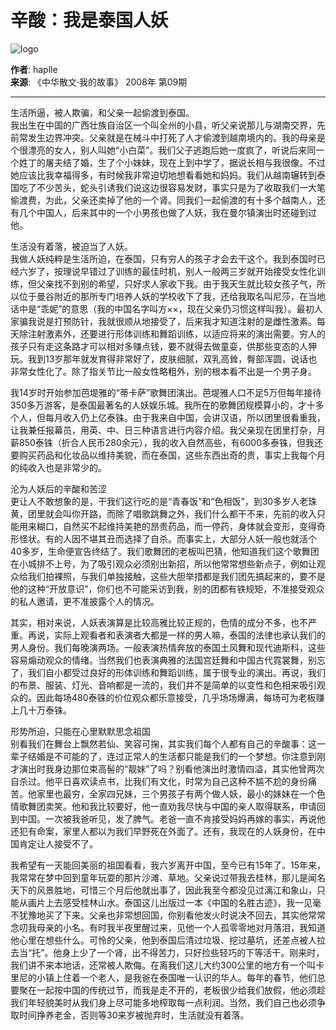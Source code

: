 # 辛酸：我是泰国人妖

![logo](http://www.wenxue100.com/images/logo.jpg)

**作者**: haplle  
**来源**: 《中华散文·我的故事》 2008年 第09期  

---

生活所逼，被人欺骗，和父亲一起偷渡到泰国。  
我出生在中国的广西壮族自治区一个叫全州的小县，听父亲说那儿与湖南交界，先前常发生边界冲突。父亲就是在械斗中打死了人才偷渡到越南境内的。我的母亲是个很漂亮的女人，别人叫她“小白菜”。我们父子逃跑后她一度疯了，听说后来同一个姓丁的屠夫结了婚，生了个小妹妹，现在上到中学了，据说长相与我很像。不过她应该比我幸福得多，有时候我非常迫切地想看看她和妈妈。我们从越南辗转到泰国吃了不少苦头，蛇头引诱我们说这边很容易发财，事实只是为了收取我们一大笔偷渡费，为此，父亲还卖掉了他的一个肾。同我们一起偷渡的有十多个越南人，还有几个中国人，后来其中的一个小男孩也做了人妖，我在曼尔镇演出时还碰到过他。

生活没有着落，被迫当了人妖。  
我做人妖纯粹是生活所迫，在泰国，只有穷人的孩子才会去干这个。我到泰国时已经六岁了，按理说早错过了训练的最佳时机，别人一般两三岁就开始接受女性化训练，但父亲找不到别的希望，只好求人家收下我。由于我天生就比较女孩子气，所以位于曼谷附近的那所专门培养人妖的学校收下了我，还给我取名叫尼莎，在当地话中是“乖妮”的意思（我的中国名字叫方××，现在父亲仍习惯这样叫我）。最初人家骗我说是打预防针，我就很顺从地接受了，后来我才知道注射的是雌性激素。每天除注射激素外，还要进行形体训练和舞蹈训练，以适应将来的演出需要。穷人的孩子只有走这条路才可以相对多赚点钱，要不就得去做童娈，供那些变态的人狎玩。我到13岁那年就发育得非常好了，皮肤细腻，双乳高耸，臀部浑圆，说话也非常女性化了。除了指关节比一般女性略粗外，别的根本看不出是一个男子身。

我14岁时开始参加芭堤雅的“蒂卡萨”歌舞团演出。芭堤雅人口不足5万但每年接待350多万游客，是泰国最著名的人妖娱乐城。我所在的歌舞团规模算小的，才十多个人，但每月收入仍上亿泰铢。由于我来自中国，会讲汉语，所以团里很看重我，让我兼任报幕员，用英、中、日三种语言进行内容介绍。我父亲现在团里打杂，月薪850泰铢（折合人民币280余元），我的收入自然高些，有6000多泰铢，但我还要购买药品和化妆品以维持美貌，而在泰国，这些东西出奇的贵，事实上我每个月的纯收入也是非常少的。

沦为人妖后的辛酸和苦涩  
更让人不敢想象的是，干我们这行吃的是“青春饭”和“色相饭”，到30多岁人老珠黄，团里就会叫你开路，而除了唱歌跳舞之外，我们什么都干不来，先前的收入只能用来糊口，自然买不起维持美艳的昂贵药品，而一停药，身体就会变形，变得奇形怪状。有的人因不堪其丑而选择了自杀。而事实上，大部分人妖一般也就活个40多岁，生命便宣告终结了。我们歌舞团的老板叫巴猜，他知道我们这个歌舞团在小城排不上号，为了吸引观众必须别出新招，所以他常常想些新点子，例如让观众给我们拍裸照，与我们单独接触，这些大胆举措都是我们团先搞起来的，要不是他的这种“开放意识”，你们也不可能采访到我，别的团都有铁规矩，不准接受观众的私人邀请，更不准披露个人的情况。

其实，相对来说，人妖表演算是比较高雅比较正规的，色情的成分不多，也不严重。再说，实际上观看者和表演者大都是一样的男人嘛，泰国的法律也承认我们的男人身份。我们每晚演两场。一般表演热情奔放的泰国土风舞和现代迪斯科，这些容易煽动观众的情绪。当然我们也表演典雅的法国宫廷舞和中国古代霓裳舞，别忘了，我们自小都受过良好的形体训练和舞蹈训练，属于很专业的演出。再说，我们的布景、服装、灯光、音响都是一流的，我们并不是简单的以变性和色相来吸引观众的。因此每场480泰铢的价位观众都乐意接受，几乎场场爆满，每场可为老板赚上几十万泰铢。

形势所迫，只能在心里默默思念祖国  
别看我们在舞台上飘然若仙、笑容可掬，其实我们每个人都有自己的辛酸事：这一辈子结婚是不可能的了，连过正常人的生活都只能是我们的一个梦想。你注意到刚才演出时我身边那位束高髻的“靓妹”了吗？别看他演出时激情四溢，其实他曾两次自杀过。他平日喜欢读点书，比我们有文化，时常为自己这种不尴不尬的身份痛苦。他家里也最穷，全家四兄妹，三个男孩子有两个做人妖，最小的妹妹在一个色情歌舞团卖笑。他和我比较要好，他一直劝我尽快与中国的亲人取得联系，申请回到中国。一次被我爸听见，发了脾气。老爸一直不肯接受妈妈再嫁的事实，再说他还犯有命案，家里人都以为我们早野死在外面了。还有，我现在的人妖身份，在中国肯定让人接受不了。

我希望有一天能回美丽的祖国看看，我六岁离开中国，至今已有15年了。15年来，我常常在梦中回到童年玩耍的那片沙滩、草地。父亲说过带我去桂林，那儿是闻名天下的风景胜地，可惜三个月后他就出事了，因此我至今都没见过漓江和象山，只能从画片上去感受桂林山水。泰国这儿出版过一本《中国的名胜古迹》，我一见毫不犹豫地买了下来。父亲也非常想回国，你别看他发火时说决不回去，其实他常常念叨我母亲的小名。有时我半夜里醒过来，见他一个人孤零零地对月落泪，我知道他心里在想些什么。可怜的父亲，他到泰国后清过垃圾、挖过墓坑，还差点被人拉去当“托”。他身上少了一个肾，出不得苦力，只好捡些轻巧的下等活干。刚来时，我们讲不来本地话，还常被人欺侮。在离我们这儿大约300公里的地方有一个叫卡里尼的小镇上住着一个老人，是我爸在泰国唯一认识的华人。每年的春节，他们总要聚在一起按中国的传统过节，而我是走不开的，老板很少给我们放假，他必须趁我们年轻貌美时从我们身上尽可能多地榨取每一点利润。当然，我们自己也必须争取时间挣养老金，否则等30来岁被抛弃时，生活就没有着落。